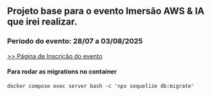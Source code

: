 ## Projeto base para o evento Imersão AWS & IA que irei realizar.

### Período do evento: 28/07 a 03/08/2025 

[>> Página de Inscrição do evento](https://org.imersaoaws.com.br/github/readme)

#### Para rodar as migrations no container ####
```
docker compose exec server bash -c 'npx sequelize db:migrate'
```

